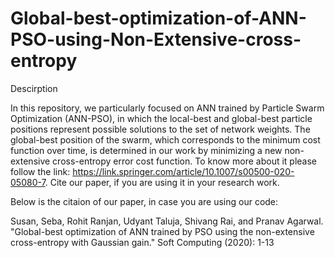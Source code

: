# Global-best-optimization-of-ANN-PSO-using-Non-Extensive-cross-entropy

Descirption

 In this repository, we particularly focused on ANN trained by Particle Swarm Optimization (ANN-PSO), in which the local-best and global-best particle positions represent possible solutions to the set of network weights. The global-best position of the swarm, which corresponds to the minimum cost function over time, is determined in our work by minimizing a new non-extensive cross-entropy error cost function. To know more about it please follow the link: https://link.springer.com/article/10.1007/s00500-020-05080-7. Cite our paper, if you are using it in your research work.
 
 Below is the citaion of our paper, in case you are using our code:
 
 Susan, Seba, Rohit Ranjan, Udyant Taluja, Shivang Rai, and Pranav Agarwal. "Global-best optimization of ANN trained by PSO using the non-extensive cross-entropy with Gaussian gain." Soft Computing (2020): 1-13
